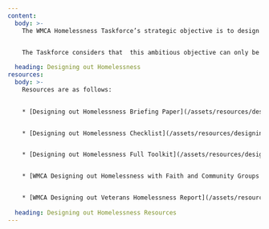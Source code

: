 ```yaml
---
content:
  body: >-
    The WMCA Homelessness Taskforce’s strategic objective is to design out homelessness,  in all its forms, and to promote sustainable and meaningful inclusion for all citizens.

    
    The Taskforce considers that  this ambitious objective can only be achieved through a shared cross-sectoral approach to tackling structural inequalities focussing on how service systems respond to people’s needs and how service systems interrelate with each other.

  heading: Designing out Homelessness
resources:
  body: >-
    Resources are as follows: 
    

    * [Designing out Homelessness Briefing Paper](/assets/resources/designing-out-homelessness-briefing-paper.pdf)


    * [Designing out Homelessness Checklist](/assets/resources/designing-out-homelessness-checklist.pdf)


    * [Designing out Homelessness Full Toolkit](/assets/resources/desiging-out-homelessness-full-toolkit.pdf)


    * [WMCA Designing out Homelessness with Faith and Community Groups Booklet](/assets/resources/wmca-designing-out-homelessness-with-fairth-and-community-groups-booklet.pdf)


    * [WMCA Designing out Veterans Homelessness Report](/assets/resources/WMCA-designing-out-veterans-homelessness-report.pdf)
    
  heading: Designing out Homelessness Resources
---
```

